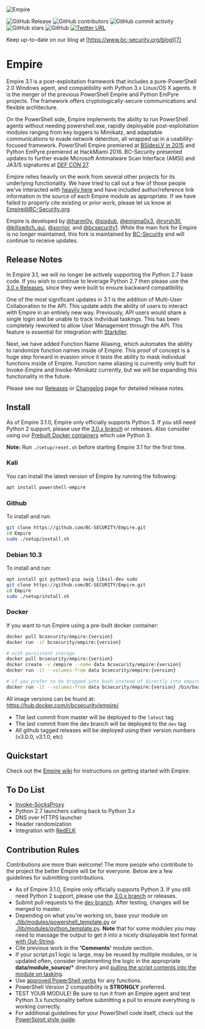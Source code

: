![Empire](https://user-images.githubusercontent.com/20302208/70022749-1ad2b080-154a-11ea-9d8c-1b42632fd9f9.jpg)

[1.1]: http://i.imgur.com/tXSoThF.png (twitter icon with padding)
[2.1]: http://i.imgur.com/P3YfQoD.png (facebook icon with padding)
[3.1]: http://i.imgur.com/yCsTjba.png (google plus icon with padding)
[4.1]: http://i.imgur.com/YckIOms.png (tumblr icon with padding)
[5.1]: http://i.imgur.com/1AGmwO3.png (dribbble icon with padding)
[6.1]: http://i.imgur.com/0o48UoR.png (github icon with padding)

[1]: https://twitter.com/bcsecurity1
[2]: http://www.facebook.com/XXXXXXX
[3]: https://plus.google.com/XXXXXXX
[4]: http://XXXXXXX.tumblr.com
[5]: http://dribbble.com/XXXXXXX
[6]: http://www.github.com/BC-SECURITY
[7]: https://www.bc-security.org/blog

![GitHub Release](https://img.shields.io/github/v/release/BC-SECURITY/Empire)
![GitHub contributors](https://img.shields.io/github/contributors/BC-SECURITY/Empire)
![GitHub commit activity](https://img.shields.io/github/commit-activity/m/BC-SECURITY/Empire)
![GitHub stars](https://img.shields.io/github/stars/BC-SECURITY/Empire)
![GitHub](https://img.shields.io/github/license/BC-Security/Empire)
[![Twitter URL](https://img.shields.io/twitter/url/https/twitter.com/fold_left.svg?style=flat)](https://twitter.com/BCSecurity1)

Keep up-to-date on our blog at [https://www.bc-security.org/blog][7]

# Empire
Empire 3.1 is a post-exploitation framework that includes a pure-PowerShell 2.0 Windows agent, and compatibility with Python 3.x Linux/OS X agents. It is the merger of the previous PowerShell Empire and Python EmPyre projects. The framework offers cryptologically-secure communications and flexible architecture.

On the PowerShell side, Empire implements the ability to run PowerShell agents without needing powershell.exe, rapidly deployable post-exploitation modules ranging from key loggers to Mimikatz, and adaptable communications to evade network detection, all wrapped up in a usability-focused framework. PowerShell Empire premiered at [BSidesLV in 2015](https://www.youtube.com/watch?v=Pq9t59w0mUI) and Python EmPyre premiered at HackMiami 2016. BC-Security presented updates to further evade Microsoft Antimalware Scan Interface (AMSI) and JA3/S signatures at [DEF CON 27](https://github.com/BC-SECURITY/DEFCON27).

Empire relies heavily on the work from several other projects for its underlying functionality. We have tried to call out a few of those people we've interacted with [heavily here](http://www.powershellempire.com/?page_id=2) and have included author/reference link information in the source of each Empire module as appropriate. If we have failed to properly cite existing or prior work, please let us know at Empire@BC-Security.org.

Empire is developed by [@harmj0y](https://twitter.com/harmj0y), [@sixdub](https://twitter.com/sixdub), [@enigma0x3](https://twitter.com/enigma0x3), [@rvrsh3ll](https://twitter.com/424f424f), [@killswitch_gui](https://twitter.com/killswitch_gui), [@xorrior](https://twitter.com/xorrior), and [@bcsecurity1](https://twitter.com/BCSecurity1). While the main fork for Empire is no longer maintained, this fork is maintained by [BC-Security](https://www.bc-security.org) and will continue to receive updates.


## Release Notes
In Empire 3.1, we will no longer be actively supporting the Python 2.7 base code. If you wish to continue to leverage Python 2.7 then please use the [3.0.x Releases](https://github.com/BC-SECURITY/Empire/releases), since they were built to ensure backward compatibility.

One of the most significant updates in 3.1 is the addition of Multi-User Collaboration to the API. This update adds the ability of users to interact with Empire in an entirely new way. Previously, API users would share a single login and be unable to track individual taskings. This has been completely reworked to allow User Management through the API. This feature is essential for integration with [Starkiller](https://github.com/BC-SECURITY/Starkiller).

Next, we have added Function Name Aliasing, which automates the ability to randomize function names inside of Empire. This proof of concept is a huge step forward in evasion since it tests the ability to mask individual functions inside of Empire. Function name aliasing is currently only built for Invoke-Empire and Invoke-Mimikatz currently, but we will be expanding this functionality in the future.

Please see our [Releases](https://github.com/BC-SECURITY/Empire/releases) or [Changelog](/changelog) page for detailed release notes.
## Install
As of Empire 3.1.0, Empire only officially supports Python 3. If you still need Python 2 support, please use the [3.0.x branch](https://github.com/BC-SECURITY/Empire/tree/3.0.x) or releases. Also consider using our [Prebuilt Docker containers](#Docker) which use Python 3.

__Note:__ Run ```./setup/reset.sh``` before starting Empire 3.1 for the first time.
### Kali

You can install the latest version of Empire by running the following:

```sh
apt install powershell-empire
```

### Github
To install and run:

```sh
git clone https://github.com/BC-SECURITY/Empire.git
cd Empire
sudo ./setup/install.sh
```

### Debian 10.3
To install and run:

```sh
apt install git python3-pip swig libssl-dev sudo
git clone https://github.com/BC-SECURITY/Empire.git
cd Empire
sudo ./setup/install.sh
```

### Docker
If you want to run Empire using a pre-built docker container:
```bash
docker pull bcsecurity/empire:{version}
docker run -it bcsecurity/empire:{version}

# with persistent storage
docker pull bcsecurity/empire:{version}
docker create -v /empire --name data bcsecurity/empire:{version}
docker run -it --volumes-from data bcsecurity/empire:{version}

# if you prefer to be dropped into bash instead of directly into empire
docker run -it --volumes-from data bcsecurity/empire:{version} /bin/bash
```

All image versions can be found at: https://hub.docker.com/r/bcsecurity/empire/
* The last commit from master will be deployed to the `latest` tag
* The last commit from the dev branch will be deployed to the `dev` tag
* All github tagged releases will be deployed using their version numbers (v3.0.0, v3.1.0, etc)

## Quickstart

Check out the [Empire wiki](https://github.com/BC-SECURITY/Empire/wiki/Quickstart) for instructions on getting started with Empire.

## To Do List

* [Invoke-SocksProxy](https://github.com/p3nt4/Invoke-SocksProxy)
* Python 2.7 launchers calling back to Python 3.x
* DNS over HTTPS launcher
* Header randomization
* Integration with [RedELK](https://github.com/outflanknl/RedELK)

## Contribution Rules

Contributions are more than welcome! The more people who contribute to the project the better Empire will be for everyone. Below are a few guidelines for submitting contributions.

* As of Empire 3.1.0, Empire only officially supports Python 3. If you still need Python 2 support, please use the [3.0.x branch](https://github.com/BC-SECURITY/Empire/tree/3.0.x) or releases.
* Submit pull requests to the [dev branch](https://github.com/BC-SECURITY/Empire/tree/dev). After testing, changes will be merged to master.
* Depending on what you're working on, base your module on [./lib/modules/powershell_template.py](lib/modules/powershell_template.py) or [./lib/modules/python_template.py](lib/modules/python_template.py). **Note** that for some modules you may need to massage the output to get it into a nicely displayable text format [with Out-String](https://github.com/PowerShellEmpire/Empire/blob/0cbdb165a29e4a65ad8dddf03f6f0e36c33a7350/lib/modules/situational_awareness/network/powerview/get_user.py#L111).
* Cite previous work in the **'Comments'** module section.
* If your script.ps1 logic is large, may be reused by multiple modules, or is updated often, consider implementing the logic in the appropriate **data/module_source/*** directory and [pulling the script contents into the module on tasking](https://github.com/PowerShellEmpire/Empire/blob/0cbdb165a29e4a65ad8dddf03f6f0e36c33a7350/lib/modules/situational_awareness/network/powerview/get_user.py#L85-L95).
* Use [approved PowerShell verbs](https://technet.microsoft.com/en-us/library/ms714428(v=vs.85).aspx) for any functions.
* PowerShell Version 2 compatibility is **STRONGLY** preferred.
* TEST YOUR MODULE! Be sure to run it from an Empire agent and test Python 3.x functionality before submitting a pull to ensure everything is working correctly.
* For additional guidelines for your PowerShell code itself, check out the [PowerSploit style guide](https://github.com/PowerShellMafia/PowerSploit/blob/master/README.md).
